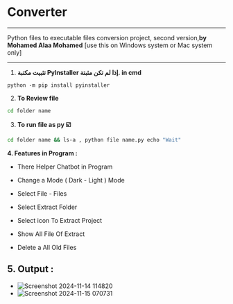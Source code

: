 # Converter
*****
Python files to executable 
files conversion project,
second version,**__by Mohamed Alaa Mohamed__**
[use this on Windows system or Mac system only]
*****
1. **تثبيت مكتبة PyInstaller إذا لم تكن مثبتة. in cmd**
```
python -m pip install pyinstaller
```
2. __To Review file__
 ```bash
cd folder name
   ```
3. __To run file as py ☑️__
```bash
cd folder name && ls-a , python file name.py echo "Wait"
   ```
 **4. Features in Program :**
 - There Helper Chatbot in Program

 - Change a Mode ( Dark - Light ) Mode
 - Select File - Files 
 - Select Extract Folder 
 - Select icon To Extract Project 
 - Show All File Of Extract 
 - Delete a All Old Files 

## 5.  __Output__ :
- ![Screenshot 2024-11-14 114820](https://github.com/user-attachments/assets/61a807c4-ee18-4144-bffb-f492e75e1794)
- ![Screenshot 2024-11-15 070731](https://github.com/user-attachments/assets/da979a67-5763-42e9-91ea-d2a7fbc2cb85)

